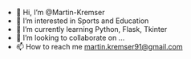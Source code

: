 - 👋 Hi, I’m @Martin-Kremser
- 👀 I’m interested in Sports and Education
- 🌱 I’m currently learning Python, Flask, Tkinter
- 💞️ I’m looking to collaborate on ...
- 📫 How to reach me martin.kremser91@gmail.com

<!---
Martin-Kremser/Martin-Kremser is a ✨ special ✨ repository because its `README.md` (this file) appears on your GitHub profile.
You can click the Preview link to take a look at your changes.
--->
